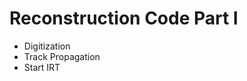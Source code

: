 Reconstruction Code Part I
==========================
- Digitization
- Track Propagation
- Start IRT
